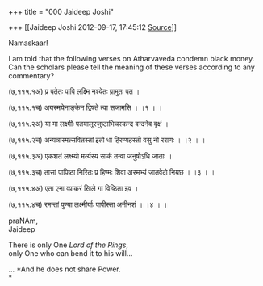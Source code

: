 +++
title = "000 Jaideep Joshi"

+++
[[Jaideep Joshi	2012-09-17, 17:45:12 [Source](https://groups.google.com/g/samskrita/c/HSu7ihoz2jg)]]



Namaskaar!  

  

I am told that the following verses on Atharvaveda condemn black money. Can the scholars please tell the meaning of these verses according to any commentary?  

  

(७,११५.१अ) प्र पतेतः पापि लक्ष्मि नश्येतः प्रामुतः पत ।

(७,११५.१च्) अयस्मयेनाङ्केन द्विषते त्वा सजामसि । ।१ । ।



(७,११५.२अ) या मा लक्ष्मीः पतयालूरजुष्टाभिचस्कन्द वन्दनेव वृक्षं ।

(७,११५.२च्) अन्यत्रास्मत्सवितस्तां इतो धा हिरण्यहस्तो वसु नो रराणः । ।२ । ।



(७,११५.३अ) एकशतं लक्ष्म्यो मर्त्यस्य साकं तन्वा जनुषोऽधि जाताः ।

(७,११५.३च्) तासां पापिष्ठा निरितः प्र हिण्मः शिवा अस्मभ्यं जातवेदो नियछ
। ।३ । ।



(७,११५.४अ) एता एना व्याकरं खिले गा विष्ठिता इव ।

(७,११५.४च्) रमन्तां पुण्या लक्ष्मीर्याः पापीस्ता अनीनशं । ।४ । ।



praNAm,  
Jaideep  
  
There is only One *Lord of the Rings*,  
only One who can bend it to his will...  
  
... *And he does not share Power.  
*  
  

